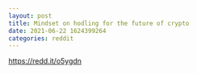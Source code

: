 ```yaml
--- 
layout: post 
title: Mindset on hodling for the future of crypto 
date: 2021-06-22 1624399264 
categories: reddit 
--- 
```

https://redd.it/o5ygdn